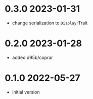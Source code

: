 # 0.3.0 2023-01-31

* change serialization to `Display`-Trait

# 0.2.0 2023-01-28

* added d95b/coprar

# 0.1.0 2022-05-27

* initial version